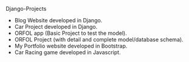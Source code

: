  Django-Projects
  * Blog Website developed in Django.
  * Car Project developed in Django.
  * ORFOL app (Basic Project to test the model).
  * ORFOL Project (with detail and complete model/database schema).
  * My Portfolio website developed in Bootstrap.
  * Car Racing game developed in Javascript.
